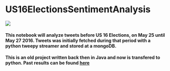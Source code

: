 # US16ElectionsSentimentAnalysis

<img src="https://img.shields.io/badge/status%3A-still%20working%20%2F%20experimenting%20%2F%20studying-green.svg" />

#### This notebook will analyze tweets before US 16 Elections, on May 25 until May 27 2016. Tweets was initially fetched during that period with a python tweepy streamer and stored at a mongoDB.


#### This is an old project written back then in Java and now is transfered to python. Past results can be found [here](https://praxitelisk.github.io/us16-elections-sentiment-analysis.github.io/)
